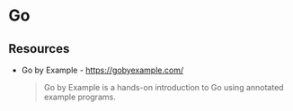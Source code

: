 # Go


## Resources

- Go by Example - https://gobyexample.com/
    > Go by Example is a hands-on introduction to Go using annotated example programs.
    
